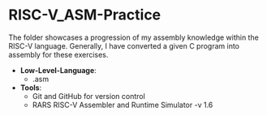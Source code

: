 # RISC-V_ASM-Practice
The folder showcases a progression of my assembly knowledge within the RISC-V language. Generally, I have converted a given C program into assembly for these exercises.

- **Low-Level-Language**:
  - .asm
- **Tools**:
  - Git and GitHub for version control
  - RARS RISC-V Assembler and Runtime Simulator -v 1.6

